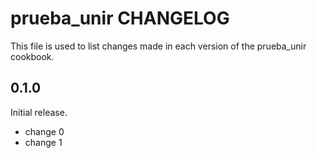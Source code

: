 # prueba_unir CHANGELOG

This file is used to list changes made in each version of the prueba_unir cookbook.

## 0.1.0

Initial release.

- change 0
- change 1
